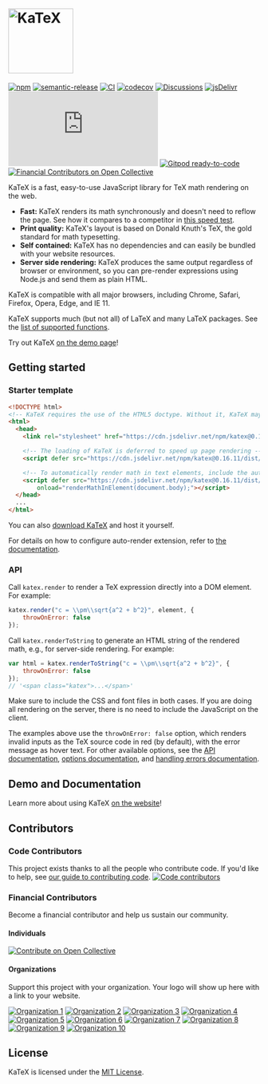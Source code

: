 <h1><a href="https://katex.org/">
  <picture>
    <source media="(prefers-color-scheme: dark)" srcset="https://katex.org/img/katex-logo.svg">
    <img alt="KaTeX" width=130 src="https://katex.org/img/katex-logo-black.svg">
  </picture>
</a></h1>

[![npm](https://img.shields.io/npm/v/katex.svg)](https://www.npmjs.com/package/katex)
[![semantic-release](https://img.shields.io/badge/%20%20%F0%9F%93%A6%F0%9F%9A%80-semantic--release-e10079.svg)](https://github.com/semantic-release/semantic-release)
[![CI](https://github.com/KaTeX/KaTeX/workflows/CI/badge.svg?branch=main&event=push)](https://github.com/KaTeX/KaTeX/actions?query=workflow%3ACI)
[![codecov](https://codecov.io/gh/KaTeX/KaTeX/branch/main/graph/badge.svg)](https://codecov.io/gh/KaTeX/KaTeX)
[![Discussions](https://img.shields.io/badge/Discussions-join-brightgreen)](https://github.com/KaTeX/KaTeX/discussions)
[![jsDelivr](https://data.jsdelivr.com/v1/package/npm/katex/badge?style=rounded)](https://www.jsdelivr.com/package/npm/katex)
![katex.min.js size](https://img.badgesize.io/https://unpkg.com/katex/dist/katex.min.js?compression=gzip)
[![Gitpod ready-to-code](https://img.shields.io/badge/Gitpod-ready--to--code-blue?logo=gitpod)](https://gitpod.io/#https://github.com/KaTeX/KaTeX)
[![Financial Contributors on Open Collective](https://opencollective.com/katex/all/badge.svg?label=financial+contributors)](https://opencollective.com/katex)

KaTeX is a fast, easy-to-use JavaScript library for TeX math rendering on the web.

 * **Fast:** KaTeX renders its math synchronously and doesn't need to reflow the page. See how it compares to a competitor in [this speed test](https://www.intmath.com/cg5/katex-mathjax-comparison.php).
 * **Print quality:** KaTeX's layout is based on Donald Knuth's TeX, the gold standard for math typesetting.
 * **Self contained:** KaTeX has no dependencies and can easily be bundled with your website resources.
 * **Server side rendering:** KaTeX produces the same output regardless of browser or environment, so you can pre-render expressions using Node.js and send them as plain HTML.

KaTeX is compatible with all major browsers, including Chrome, Safari, Firefox, Opera, Edge, and IE 11.

KaTeX supports much (but not all) of LaTeX and many LaTeX packages. See the [list of supported functions](https://katex.org/docs/supported.html).

Try out KaTeX [on the demo page](https://katex.org/#demo)!

## Getting started

### Starter template

```html
<!DOCTYPE html>
<!-- KaTeX requires the use of the HTML5 doctype. Without it, KaTeX may not render properly -->
<html>
  <head>
    <link rel="stylesheet" href="https://cdn.jsdelivr.net/npm/katex@0.16.11/dist/katex.min.css" integrity="sha384-nB0miv6/jRmo5UMMR1wu3Gz6NLsoTkbqJghGIsx//Rlm+ZU03BU6SQNC66uf4l5+" crossorigin="anonymous">

    <!-- The loading of KaTeX is deferred to speed up page rendering -->
    <script defer src="https://cdn.jsdelivr.net/npm/katex@0.16.11/dist/katex.min.js" integrity="sha384-7zkQWkzuo3B5mTepMUcHkMB5jZaolc2xDwL6VFqjFALcbeS9Ggm/Yr2r3Dy4lfFg" crossorigin="anonymous"></script>

    <!-- To automatically render math in text elements, include the auto-render extension: -->
    <script defer src="https://cdn.jsdelivr.net/npm/katex@0.16.11/dist/contrib/auto-render.min.js" integrity="sha384-43gviWU0YVjaDtb/GhzOouOXtZMP/7XUzwPTstBeZFe/+rCMvRwr4yROQP43s0Xk" crossorigin="anonymous"
        onload="renderMathInElement(document.body);"></script>
  </head>
  ...
</html>
```

You can also [download KaTeX](https://github.com/KaTeX/KaTeX/releases) and host it yourself.

For details on how to configure auto-render extension, refer to [the documentation](https://katex.org/docs/autorender.html).

### API

Call `katex.render` to render a TeX expression directly into a DOM element.
For example:

```js
katex.render("c = \\pm\\sqrt{a^2 + b^2}", element, {
    throwOnError: false
});
```

Call `katex.renderToString` to generate an HTML string of the rendered math,
e.g., for server-side rendering.  For example:

```js
var html = katex.renderToString("c = \\pm\\sqrt{a^2 + b^2}", {
    throwOnError: false
});
// '<span class="katex">...</span>'
```

Make sure to include the CSS and font files in both cases.
If you are doing all rendering on the server, there is no need to include the
JavaScript on the client.

The examples above use the `throwOnError: false` option, which renders invalid
inputs as the TeX source code in red (by default), with the error message as
hover text.  For other available options, see the
[API documentation](https://katex.org/docs/api.html),
[options documentation](https://katex.org/docs/options.html), and
[handling errors documentation](https://katex.org/docs/error.html).

## Demo and Documentation

Learn more about using KaTeX [on the website](https://katex.org)!

## Contributors

### Code Contributors

This project exists thanks to all the people who contribute code. If you'd like to help, see [our guide to contributing code](../../mathjax-full/CONTRIBUTING.md#).
<a href="https://github.com/KaTeX/KaTeX/graphs/contributors"><img src="https://contributors-svg.opencollective.com/katex/contributors.svg?width=890&button=false" alt="Code contributors" /></a>

### Financial Contributors

Become a financial contributor and help us sustain our community.

#### Individuals

<a href="https://opencollective.com/katex"><img src="https://opencollective.com/katex/individuals.svg?width=890" alt="Contribute on Open Collective"></a>

#### Organizations

Support this project with your organization. Your logo will show up here with a link to your website.

<a href="https://opencollective.com/katex/organization/0/website"><img src="https://opencollective.com/katex/organization/0/avatar.svg" alt="Organization 1"></a>
<a href="https://opencollective.com/katex/organization/1/website"><img src="https://opencollective.com/katex/organization/1/avatar.svg" alt="Organization 2"></a>
<a href="https://opencollective.com/katex/organization/2/website"><img src="https://opencollective.com/katex/organization/2/avatar.svg" alt="Organization 3"></a>
<a href="https://opencollective.com/katex/organization/3/website"><img src="https://opencollective.com/katex/organization/3/avatar.svg" alt="Organization 4"></a>
<a href="https://opencollective.com/katex/organization/4/website"><img src="https://opencollective.com/katex/organization/4/avatar.svg" alt="Organization 5"></a>
<a href="https://opencollective.com/katex/organization/5/website"><img src="https://opencollective.com/katex/organization/5/avatar.svg" alt="Organization 6"></a>
<a href="https://opencollective.com/katex/organization/6/website"><img src="https://opencollective.com/katex/organization/6/avatar.svg" alt="Organization 7"></a>
<a href="https://opencollective.com/katex/organization/7/website"><img src="https://opencollective.com/katex/organization/7/avatar.svg" alt="Organization 8"></a>
<a href="https://opencollective.com/katex/organization/8/website"><img src="https://opencollective.com/katex/organization/8/avatar.svg" alt="Organization 9"></a>
<a href="https://opencollective.com/katex/organization/9/website"><img src="https://opencollective.com/katex/organization/9/avatar.svg" alt="Organization 10"></a>

## License

KaTeX is licensed under the [MIT License](https://opensource.org/licenses/MIT).
